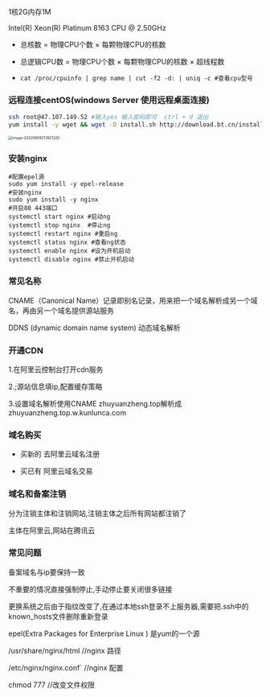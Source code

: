 1核2G内存1M

Intel(R) Xeon(R) Platinum 8163 CPU @ 2.50GHz

- 总核数 = 物理CPU个数 × 每颗物理CPU的核数

- 总逻辑CPU数 = 物理CPU个数 × 每颗物理CPU的核数 × 超线程数

- ```shell
  cat /proc/cpuinfo | grep name | cut -f2 -d: | uniq -c #查看cpu型号
  ```


### 远程连接centOS(windows Server 使用远程桌面连接)

```bash
ssh root@47.107.149.52 #输入yes 输入密码即可  ctrl + d 退出
yum install -y wget && wget -O install.sh http://download.bt.cn/install/install_6.0.sh && sh install.sh   #安装centOS宝塔7.6版本(注意要开启安全组端口)
```

<img src="http://image.zhuyuanzheng1.top/image-20220608213921220.png" alt="image-20220608213921220" style="zoom:50%;" />



### 安装nginx

```shell
#配置epel源
sudo yum install -y epel-release
#安装nginx
sudo yum install -y nginx
#开启80 443端口
systemctl start nginx #启动ng
systemctl stop nginx  #停止ng
systemctl restart nginx #重启ng
systemctl status nginx #查看ng状态
systemctl enable nginx #设为开机启动
systemctl disable nginx #禁止开机启动
```



### 常见名称

CNAME（Canonical Name）记录即别名记录，用来把一个域名解析成另一个域名，再由另一个域名提供源站服务

DDNS (dynamic domain name system) 动态域名解析





### 开通CDN

1.在阿里云控制台打开cdn服务

2.;源站信息填ip,配置缓存策略

3.设置域名解析使用CNAME   zhuyuanzheng.top解析成zhuyuanzheng.top.w.kunlunca.com





### 域名购买

* 买新的    去阿里云域名注册

* 买已有   阿里云域名交易

  

### 域名和备案注销

分为注销主体和注销网站,注销主体之后所有网站都注销了

主体在阿里云,网站在腾讯云



### 常见问题

备案域名与ip要保持一致

不重要的情况直接强制停止,手动停止要关闭很多链接

更换系统之后由于指纹改变了,在通过本地ssh登录不上服务器,需要把.ssh中的known_hosts文件删除重新登录

epel(Extra Packages for Enterprise Linux ) 是yum的一个源

/usr/share/nginx/html   //nginx 路径

 /etc/nginx/nginx.conf`  //nginx 配置

chmod 777  //改变文件权限